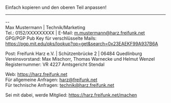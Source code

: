 Einfach kopieren und den oberen Teil anpassen!


----



--  
Max Mustermann | Technik/Marketing  
Tel.: 0152/XXXXXXXXX | E-Mail: m.mustermann@harz.freifunk.net  
GPG/PGP Pub Key für verschlüsselte Mails:  
https://pgp.mit.edu/pks/lookup?op=get&search=0x23EAEKF99A937B6A  

Post: Freifunk Harz e.V. | Schützenbrücke 2 | 06484 Quedlinburg  
Vereinsvorstand: Max Mischorr, Thomas Warnecke und Helmut Wenzel   
Registernummer: VR 4227 Amtsgericht Stendal  

Web: https://harz.freifunk.net  
Für allgemeine Anfragen: harz@freifunk.net  
Für technische Anfragen: technik@harz.freifunk.net  
  
Sei mit dabei, werde Mitglied: https://harz.freifunk.net/machen  

